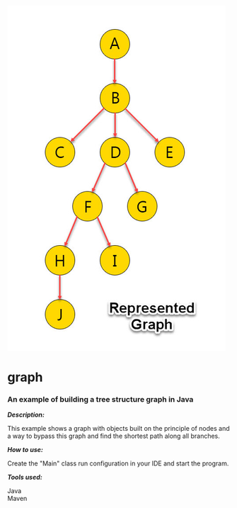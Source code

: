 
![graph](graph.jpg)

# graph

### An example of building a tree structure graph in Java

***Description:***

This example shows a graph with objects built on the principle of nodes 
and a way to bypass this graph and find the shortest path along all branches.

***How to use:***

Create the "Main" class run configuration in your IDE and start the program.

***Tools used:***

Java <br/>
Maven <br/>
